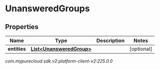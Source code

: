 # UnansweredGroups


## Properties

| Name | Type | Description | Notes |
| ------------ | ------------- | ------------- | ------------- |
| **entities** | [**List&lt;UnansweredGroup&gt;**](UnansweredGroup) |  |  [optional] |




_com.mypurecloud.sdk.v2:platform-client-v2:225.0.0_
